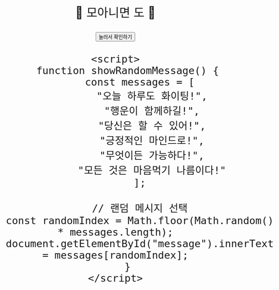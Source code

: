 <!DOCTYPE html>
<html lang="ko">

<head>
    <meta charset="UTF-8">
    <meta name="viewport" content="width=device-width, initial-scale=1.0">
    <title>랜덤 문구</title>
    <style>
        body {
            text-align: center;
            font-size: 2rem;
            margin-top: 20%;
        }
    </style>
</head>

<body>
    <p id="message">🔮 모아니면 도 🔮</p>
    <button onclick="showRandomMessage()">눌러서 확인하기</button>

    <script>
        function showRandomMessage() {
            const messages = [
                "오늘 하루도 화이팅!",
                "행운이 함께하길!",
                "당신은 할 수 있어!",
                "긍정적인 마인드로!",
                "무엇이든 가능하다!",
                "모든 것은 마음먹기 나름이다!"
            ];

            // 랜덤 메시지 선택
            const randomIndex = Math.floor(Math.random() * messages.length);
            document.getElementById("message").innerText = messages[randomIndex];
        }
    </script>
</body>

</html>

